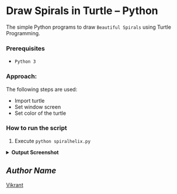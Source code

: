 # Draw Spirals in Turtle – Python
The simple Python programs to draw `Beautiful Spirals` using Turtle Programming.

### Prerequisites
- `Python 3`

### Approach:
The following steps are used:
- Import turtle
- Set window screen
- Set color of the turtle

### How to run the script
1. Execute `python spiralhelix.py`
<details><summary><b>Output Screenshot</b></summary>
  
```python3```

</details>

## *Author Name*
[Vikrant](https://github.com/vikrant-v28)
